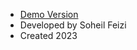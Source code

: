 - [Demo Version](https://feizisoheil.github.io/credit-card-payment-form/)
- Developed by Soheil Feizi
- Created 2023
